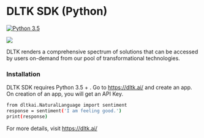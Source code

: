 # DLTK SDK (Python)
[![Python 3.5](https://img.shields.io/badge/python-3.5-blue.svg)](https://www.python.org/downloads/release/python-350/)


[![](https://github.com/dltk-ai/dltkai-sdk/blob/master/python/dltk.png)](https://dltk.ai/)

DLTK renders a comprehensive spectrum of solutions that can be accessed by users on-demand from our pool of transformational technologies.

### Installation

DLTK SDK requires Python 3.5 + . Go to https://dltk.ai/ and create an app. On creation of an app, you will get an API Key.

```sh
from dltkai.NaturalLanguage import sentiment
response = sentiment('I am feeling good.')
print(response)
```

For more details, visit https://dltk.ai/
